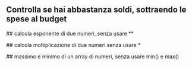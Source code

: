 ## Controlla se hai abbastanza soldi, sottraendo le spese al budget

## calcola esponente di due numeri, senza usare **

## calcola moltiplicazione di due numeri senza usare *

## massimo e minimo di un array di numeri, senza usare min() e max()
